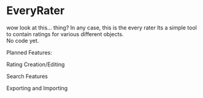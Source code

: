 # EveryRater
wow look at this... thing?
In any case, this is the every rater
Its a simple tool to contain ratings for various different objects.  
No code yet.

Planned Features:  

Rating Creation/Editing  

Search Features  

Exporting and Importing  
